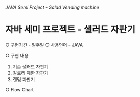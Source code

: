 ###### JAVA Semi Project - Salad Vending machine

<h1>자바 세미 프로젝트 - 샐러드 자판기</h1>

○ 구현기간 - 일주일
○ 사용언어 - JAVA

○ 구현 내용
1) 기존 샐러드 자판기
2) 칼로리 제한 자판기
3) 랜덤 자판기

○ Flow Chart
